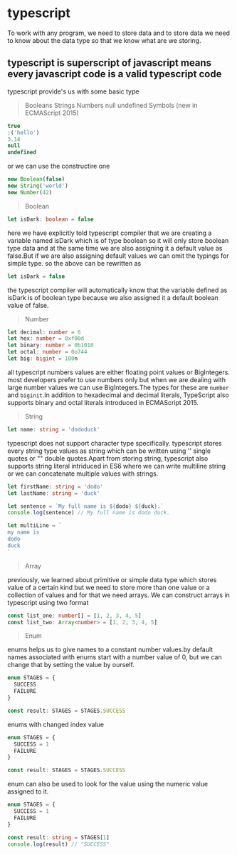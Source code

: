 # typescript

To work with any program, we need to store data and to store data we need to know about the data type so that we know what are we storing.

## typescript is superscript of javascript means every javascript code is a valid typescript code

typescript provide's us with some basic type

> Booleans
> Strings
> Numbers
> null
> undefined
> Symbols (new in ECMAScript 2015)

```javascript
true
;('hello')
3.14
null
undefined
```

or we can use the constructire one

```javascript
new Boolean(false)
new String('world')
new Number(42)
```

> Boolean

```typescript
let isDark: boolean = false
```

here we have explicitly told typescript compiler that we are creating a variable named isDark which is of type boolean so it will only store boolean type data and at the same time we are also assigning it a default value as false.But if we are also assigning default values we can omit the typings for simple type. so the above can be rewritten as

```typescript
let isDark = false
```

the typescript compiler will automatically know that the variable defined as isDark is of boolean type because we also assigned it a default boolean value of false.

> Number

```typescript
let decimal: number = 6
let hex: number = 0xf00d
let binary: number = 0b1010
let octal: number = 0o744
let big: bigint = 100n
```

all typescript numbers values are either floating point values or BigIntegers. most developers prefer to use numbers only but when we are dealing with large number values we can use BigIntegers.The types for these are `number` and `biginit`.In addition to hexadecimal and decimal literals, TypeScript also supports binary and octal literals introduced in ECMAScript 2015.

> String

```typescript
let name: string = 'dododuck'
```

typescript does not support character type specifically. typescript stores every string type values as string which can be written using '' single quotes or "" double quotes.Apart from storing string, typescript also supports string literal intriduced in ES6 where we can write multiline string or we can concatenate multiple values with strings.

```typescript
let firstName: string = 'dodo'
let lastName: string = 'duck'

let sentence = `My full name is ${dodo} ${duck}.`
console.log(sentence) // My full name is dodo duck.

let multiLine = `
my name is
dodo
duck
`
```

> Array

previously, we learned about primitive or simple data type which stores value of a certain kind but we need to store more than one value or a collection of values and for that we need arrays.
We can construct arrays in typescript using two format

```typescript
const list_one: number[] = [1, 2, 3, 4, 5]
const list_two: Array<number> = [1, 2, 3, 4, 5]
```

> Enum

enums helps us to give names to a constant number values.by default names associated with enums start with a number value of 0, but we can change that by setting the value by ourself.

```typescript
enum STAGES = {
  SUCCESS
  FAILURE
}

const result: STAGES = STAGES.SUCCESS
```

enums with changed index value

```typescript
enum STAGES = {
  SUCCESS = 1
  FAILURE
}

const result: STAGES = STAGES.SUCCESS
```

enum can also be used to look for the value using the numeric value assigned to it.

```typescript
enum STAGES = {
  SUCCESS = 1
  FAILURE
}

const result: string = STAGES[1]
console.log(result) // "SUCCESS"
```
